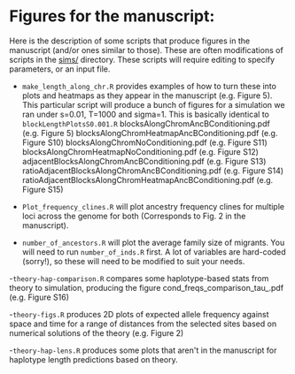 # Figures for the manuscript:

Here is the description of some scripts that produce figures in the manuscript (and/or ones similar to those).
These are often modifications of scripts in the [sims/](../../sims/) directory. These scripts will require editing to specify parameters, or an input file.

- `make_length_along_chr.R` provides examples of how to turn these into plots and heatmaps as they appear in the manuscript (e.g. Figure 5). This particular script will produce a bunch of figures for a simulation we ran under s=0.01, T=1000 and sigma=1. This is basically identical to `blockLengthPlotsS0.001.R` 
	blocksAlongChromAncBConditioning.pdf (e.g. Figure 5)
	blocksAlongChromHeatmapAncBConditioning.pdf (e.g. Figure S10)
	blocksAlongChromNoConditioning.pdf (e.g. Figure S11)
	blocksAlongChromHeatmapNoConditioning.pdf (e.g. Figure S12)
	adjacentBlocksAlongChromAncBConditioning.pdf (e.g. Figure S13)
	ratioAdjacentBlocksAlongChromAncBConditioning.pdf (e.g. Figure S14)
	ratioAdjacentBlocksAlongChromHeatmapAncBConditioning.pdf (e.g. Figure S15)
	
- `Plot_frequency_clines.R` will plot ancestry frequency clines for multiple loci across the genome for both (Corresponds to Fig. 2 in the manuscript). 

- `number_of_ancestors.R` will plot the average family size of migrants. You will need to run `number_of_inds.R` first. 
    A lot of variables are hard-coded (sorry!), so these will need to be modified to suit your needs.

-`theory-hap-comparison.R` compares some haplotype-based stats from theory to simulation, producing the figure cond_freqs_comparison_tau_<T>.pdf (e.g. Figure S16)

-`theory-figs.R` produces 2D plots of expected allele frequency against space and time for a range of distances from the selected sites based on numerical solutions of the theory (e.g. Figure 2)

-`theory-hap-lens.R` produces some plots that aren't in the manuscript for haplotype length predictions based on theory. 
